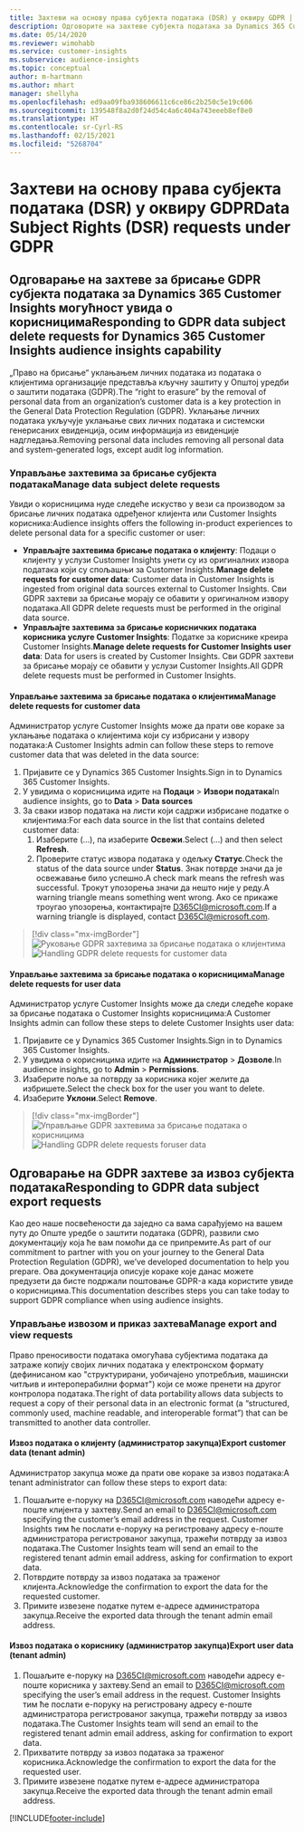 ```yaml
---
title: Захтеви на основу права субјекта података (DSR) у оквиру GDPR | Microsoft Docs
description: Одговорите на захтеве субјекта података за Dynamics 365 Customer Insights могућност увида о корисницима.
ms.date: 05/14/2020
ms.reviewer: wimohabb
ms.service: customer-insights
ms.subservice: audience-insights
ms.topic: conceptual
author: m-hartmann
ms.author: mhart
manager: shellyha
ms.openlocfilehash: ed9aa09fba938606611c6ce86c2b250c5e19c606
ms.sourcegitcommit: 139548f8a2d0f24d54c4a6c404a743eeeb8ef8e0
ms.translationtype: HT
ms.contentlocale: sr-Cyrl-RS
ms.lasthandoff: 02/15/2021
ms.locfileid: "5268704"
---
```

# <a name="data-subject-rights-dsr-requests-under-gdpr"></a><span data-ttu-id="f1641-103">Захтеви на основу права субјекта података (DSR) у оквиру GDPR</span><span class="sxs-lookup"><span data-stu-id="f1641-103">Data Subject Rights (DSR) requests under GDPR</span></span>

## <a name="responding-to-gdpr-data-subject-delete-requests-for-dynamics-365-customer-insights-audience-insights-capability"></a><span data-ttu-id="f1641-104">Одговарање на захтеве за брисање GDPR субјекта података за Dynamics 365 Customer Insights могућност увида о корисницима</span><span class="sxs-lookup"><span data-stu-id="f1641-104">Responding to GDPR data subject delete requests for Dynamics 365 Customer Insights audience insights capability</span></span>

<span data-ttu-id="f1641-105">„Право на брисање“ уклањањем личних података из података о клијентима организације представља кључну заштиту у Општој уредби о заштити података (GDPR).</span><span class="sxs-lookup"><span data-stu-id="f1641-105">The “right to erasure” by the removal of personal data from an organization’s customer data is a key protection in the General Data Protection Regulation (GDPR).</span></span> <span data-ttu-id="f1641-106">Уклањање личних података укључује уклањање свих личних података и системски генерисаних евиденција, осим информација из евиденције надгледања.</span><span class="sxs-lookup"><span data-stu-id="f1641-106">Removing personal data includes removing all personal data and system-generated logs, except audit log information.</span></span>

### <a name="manage-data-subject-delete-requests"></a><span data-ttu-id="f1641-107">Управљање захтевима за брисање субјекта података</span><span class="sxs-lookup"><span data-stu-id="f1641-107">Manage data subject delete requests</span></span>

<span data-ttu-id="f1641-108">Увиди о корисницима нуде следеће искуство у вези са производом за брисање личних података одређеног клијента или Customer Insights корисника:</span><span class="sxs-lookup"><span data-stu-id="f1641-108">Audience insights offers the following in-product experiences to delete personal data for a specific customer or user:</span></span>

- <span data-ttu-id="f1641-109">**Управљајте захтевима брисање података о клијенту**: Подаци о клијенту у услузи Customer Insights унети су из оригиналних извора података који су спољашњи за Customer Insights.</span><span class="sxs-lookup"><span data-stu-id="f1641-109">**Manage delete requests for customer data**: Customer data in Customer Insights is ingested from original data sources external to Customer Insights.</span></span> <span data-ttu-id="f1641-110">Сви GDPR захтеви за брисање морају се обавити у оригиналном извору података.</span><span class="sxs-lookup"><span data-stu-id="f1641-110">All GDPR delete requests must be performed in the original data source.</span></span>
- <span data-ttu-id="f1641-111">**Управљајте захтевима за брисање корисничких података корисника услуге Customer Insights**: Податке за кориснике креира Customer Insights.</span><span class="sxs-lookup"><span data-stu-id="f1641-111">**Manage delete requests for Customer Insights user data**: Data for users is created by Customer Insights.</span></span> <span data-ttu-id="f1641-112">Сви GDPR захтеви за брисање морају се обавити у услузи Customer Insights.</span><span class="sxs-lookup"><span data-stu-id="f1641-112">All GDPR delete requests must be performed in Customer Insights.</span></span>

#### <a name="manage-delete-requests-for-customer-data"></a><span data-ttu-id="f1641-113">Управљање захтевима за брисање података о клијентима</span><span class="sxs-lookup"><span data-stu-id="f1641-113">Manage delete requests for customer data</span></span>

<span data-ttu-id="f1641-114">Администратор услуге Customer Insights може да прати ове кораке за уклањање података о клијентима који су избрисани у извору података:</span><span class="sxs-lookup"><span data-stu-id="f1641-114">A Customer Insights admin can follow these steps to remove customer data that was deleted in the data source:</span></span>

1. <span data-ttu-id="f1641-115">Пријавите се у Dynamics 365 Customer Insights.</span><span class="sxs-lookup"><span data-stu-id="f1641-115">Sign in to Dynamics 365 Customer Insights.</span></span>
2. <span data-ttu-id="f1641-116">У увидима о корисницима идите на **Подаци** > **Извори података**</span><span class="sxs-lookup"><span data-stu-id="f1641-116">In audience insights, go to **Data** > **Data sources**</span></span>
3. <span data-ttu-id="f1641-117">За сваки извор података на листи који садржи избрисане податке о клијентима:</span><span class="sxs-lookup"><span data-stu-id="f1641-117">For each data source in the list that contains deleted customer data:</span></span>
   1. <span data-ttu-id="f1641-118">Изаберите (...), па изаберите **Освежи**.</span><span class="sxs-lookup"><span data-stu-id="f1641-118">Select (...) and then select **Refresh**.</span></span>
   2. <span data-ttu-id="f1641-119">Проверите статус извора података у одељку **Статус**.</span><span class="sxs-lookup"><span data-stu-id="f1641-119">Check the status of the data source under **Status**.</span></span> <span data-ttu-id="f1641-120">Знак потврде значи да је освежавање било успешно.</span><span class="sxs-lookup"><span data-stu-id="f1641-120">A check mark means the refresh was successful.</span></span> <span data-ttu-id="f1641-121">Трокут упозорења значи да нешто није у реду.</span><span class="sxs-lookup"><span data-stu-id="f1641-121">A warning triangle means something went wrong.</span></span> <span data-ttu-id="f1641-122">Ако се прикаже троугао упозорења, контактирајте D365CI@microsoft.com.</span><span class="sxs-lookup"><span data-stu-id="f1641-122">If a warning triangle is displayed, contact D365CI@microsoft.com.</span></span>

> [!div class="mx-imgBorder"]
> <span data-ttu-id="f1641-123">![Руковање GDPR захтевима за брисање података о клијентима](media/gdpr-data-sources.png "Руковање GDPR захтевима за брисање података о клијентима")</span><span class="sxs-lookup"><span data-stu-id="f1641-123">![Handling GDPR delete requests for customer data](media/gdpr-data-sources.png "Handling GDPR delete requests for customer data")</span></span>

#### <a name="manage-delete-requests-for-user-data"></a><span data-ttu-id="f1641-124">Управљање захтевима за брисање података о корисницима</span><span class="sxs-lookup"><span data-stu-id="f1641-124">Manage delete requests for user data</span></span>

<span data-ttu-id="f1641-125">Администратор услуге Customer Insights може да следи следеће кораке за брисање података о Customer Insights корисницима:</span><span class="sxs-lookup"><span data-stu-id="f1641-125">A Customer Insights admin can follow these steps to delete Customer Insights user data:</span></span>

1. <span data-ttu-id="f1641-126">Пријавите се у Dynamics 365 Customer Insights.</span><span class="sxs-lookup"><span data-stu-id="f1641-126">Sign in to Dynamics 365 Customer Insights.</span></span>
2. <span data-ttu-id="f1641-127">У увидима о корисницима идите на **Администратор** > **Дозволе**.</span><span class="sxs-lookup"><span data-stu-id="f1641-127">In audience insights, go to **Admin** > **Permissions**.</span></span>
3. <span data-ttu-id="f1641-128">Изаберите поље за потврду за корисника којег желите да избришете.</span><span class="sxs-lookup"><span data-stu-id="f1641-128">Select the check box for the user you want to delete.</span></span>
4. <span data-ttu-id="f1641-129">Изаберите **Уклони**.</span><span class="sxs-lookup"><span data-stu-id="f1641-129">Select **Remove**.</span></span>

> [!div class="mx-imgBorder"]
> <span data-ttu-id="f1641-130">![Управљање GDPR захтевима за брисање података о корисницима](media/gdpr-permissions.png "Управљање GDPR захтевима за брисање података о корисницима")</span><span class="sxs-lookup"><span data-stu-id="f1641-130">![Handling GDPR delete requests foruser data](media/gdpr-permissions.png "Handling GDPR delete requests for user data")</span></span>

## <a name="responding-to-gdpr-data-subject-export-requests"></a><span data-ttu-id="f1641-131">Одговарање на GDPR захтеве за извоз субјекта података</span><span class="sxs-lookup"><span data-stu-id="f1641-131">Responding to GDPR data subject export requests</span></span>

<span data-ttu-id="f1641-132">Као део наше посвећености да заједно са вама сарађујемо на вашем путу до Опште уредбе о заштити података (GDPR), развили смо документацију која ће вам помоћи да се припремите.</span><span class="sxs-lookup"><span data-stu-id="f1641-132">As part of our commitment to partner with you on your journey to the General Data Protection Regulation (GDPR), we’ve developed documentation to help you prepare.</span></span> <span data-ttu-id="f1641-133">Ова документација описује кораке које данас можете предузети да бисте подржали поштовање GDPR-а када користите увиде о корисницима.</span><span class="sxs-lookup"><span data-stu-id="f1641-133">This documentation describes steps you can take today to support GDPR compliance when using audience insights.</span></span>

### <a name="manage-export-and-view-requests"></a><span data-ttu-id="f1641-134">Управљање извозом и приказ захтева</span><span class="sxs-lookup"><span data-stu-id="f1641-134">Manage export and view requests</span></span>

<span data-ttu-id="f1641-135">Право преносивости података омогућава субјектима података да затраже копију својих личних података у електронском формату (дефинисаном као "структурирани, уобичајено употребљив, машински читљив и интероперабилни формат") који се може пренети на другог контролора података.</span><span class="sxs-lookup"><span data-stu-id="f1641-135">The right of data portability allows data subjects to request a copy of their personal data in an electronic format (a “structured, commonly used, machine readable, and interoperable format”) that can be transmitted to another data controller.</span></span>

#### <a name="export-customer-data-tenant-admin"></a><span data-ttu-id="f1641-136">Извоз података о клијенту (администратор закупца)</span><span class="sxs-lookup"><span data-stu-id="f1641-136">Export customer data (tenant admin)</span></span>

<span data-ttu-id="f1641-137">Администратор закупца може да прати ове кораке за извоз података:</span><span class="sxs-lookup"><span data-stu-id="f1641-137">A tenant administrator can follow these steps to export data:</span></span>

1. <span data-ttu-id="f1641-138">Пошаљите е-поруку на D365CI@microsoft.com наводећи адресу е-поште клијента у захтеву.</span><span class="sxs-lookup"><span data-stu-id="f1641-138">Send an email to D365CI@microsoft.com specifying the customer’s email address in the request.</span></span> <span data-ttu-id="f1641-139">Customer Insights тим ће послати е-поруку на регистровану адресу е-поште администратора регистрованог закупца, тражећи потврду за извоз података.</span><span class="sxs-lookup"><span data-stu-id="f1641-139">The Customer Insights team will send an email to the registered tenant admin email address, asking for confirmation to export data.</span></span>
2. <span data-ttu-id="f1641-140">Потврдите потврду за извоз података за траженог клијента.</span><span class="sxs-lookup"><span data-stu-id="f1641-140">Acknowledge the confirmation to export the data for the requested customer.</span></span>
3. <span data-ttu-id="f1641-141">Примите извезене податке путем е-адресе администратора закупца.</span><span class="sxs-lookup"><span data-stu-id="f1641-141">Receive the exported data through the tenant admin email address.</span></span>

#### <a name="export-user-data-tenant-admin"></a><span data-ttu-id="f1641-142">Извоз података о кориснику (администратор закупца)</span><span class="sxs-lookup"><span data-stu-id="f1641-142">Export user data (tenant admin)</span></span>

1. <span data-ttu-id="f1641-143">Пошаљите е-поруку на D365CI@microsoft.com наводећи адресу е-поште корисника у захтеву.</span><span class="sxs-lookup"><span data-stu-id="f1641-143">Send an email to D365CI@microsoft.com specifying the user’s email address in the request.</span></span> <span data-ttu-id="f1641-144">Customer Insights тим ће послати е-поруку на регистровану адресу е-поште администратора регистрованог закупца, тражећи потврду за извоз података.</span><span class="sxs-lookup"><span data-stu-id="f1641-144">The Customer Insights team will send an email to the registered tenant admin email address, asking for confirmation to export data.</span></span>
2. <span data-ttu-id="f1641-145">Прихватите потврду за извоз података за траженог корисника.</span><span class="sxs-lookup"><span data-stu-id="f1641-145">Acknowledge the confirmation to export the data for the requested user.</span></span>
3. <span data-ttu-id="f1641-146">Примите извезене податке путем е-адресе администратора закупца.</span><span class="sxs-lookup"><span data-stu-id="f1641-146">Receive the exported data through the tenant admin email address.</span></span>


[!INCLUDE[footer-include](../includes/footer-banner.md)]